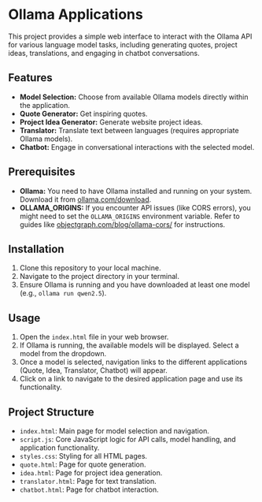 # Ollama Applications

This project provides a simple web interface to interact with the Ollama API for various language model tasks, including generating quotes, project ideas, translations, and engaging in chatbot conversations.

## Features

*   **Model Selection:** Choose from available Ollama models directly within the application.
*   **Quote Generator:** Get inspiring quotes.
*   **Project Idea Generator:** Generate website project ideas.
*   **Translator:** Translate text between languages (requires appropriate Ollama models).
*   **Chatbot:** Engage in conversational interactions with the selected model.

## Prerequisites

*   **Ollama:** You need to have Ollama installed and running on your system. Download it from [ollama.com/download](https://ollama.com/download).
*   **OLLAMA\_ORIGINS:** If you encounter API issues (like CORS errors), you might need to set the `OLLAMA_ORIGINS` environment variable. Refer to guides like [objectgraph.com/blog/ollama-cors/](https://objectgraph.com/blog/ollama-cors/) for instructions.

## Installation

1.  Clone this repository to your local machine.
2.  Navigate to the project directory in your terminal.
3.  Ensure Ollama is running and you have downloaded at least one model (e.g., `ollama run qwen2.5`).

## Usage

1.  Open the `index.html` file in your web browser.
2.  If Ollama is running, the available models will be displayed. Select a model from the dropdown.
3.  Once a model is selected, navigation links to the different applications (Quote, Idea, Translator, Chatbot) will appear.
4.  Click on a link to navigate to the desired application page and use its functionality.

## Project Structure

*   `index.html`: Main page for model selection and navigation.
*   `script.js`: Core JavaScript logic for API calls, model handling, and application functionality.
*   `styles.css`: Styling for all HTML pages.
*   `quote.html`: Page for quote generation.
*   `idea.html`: Page for project idea generation.
*   `translator.html`: Page for text translation.
*   `chatbot.html`: Page for chatbot interaction.
